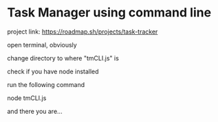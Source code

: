 # Task Manager using command line

project link: https://roadmap.sh/projects/task-tracker

open terminal, obviously

change directory to where "tmCLI.js" is

check if you have node installed

run the following command

node tmCLI.js

and there you are...
